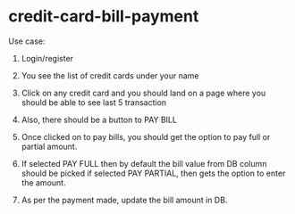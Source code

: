 # credit-card-bill-payment
Use case:
1. Login/register

2. You see the list of credit cards under your name

3. Click on any credit card and you should land on a page where you should be able to see last 5 transaction

4. Also, there should be a button to PAY BILL

5. Once clicked on to pay bills, you should get the option to pay full or partial amount.

6. If selected PAY FULL then by default the bill value from DB column should be picked if selected PAY PARTIAL, then gets the option to enter the amount.

7. As per the payment made, update the bill amount in DB.
